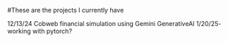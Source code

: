 #These are the projects I currently have

12/13/24 Cobweb financial simulation using Gemini GenerativeAI
1/20/25- working with pytorch?
